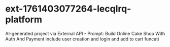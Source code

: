 # ext-1761403077264-lecqlrq-platform
AI-generated project via External API - Prompt: Build Online Cake Shop With Auth And Payment include user creation and login and add to cart funcati
